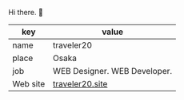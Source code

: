 Hi there. 👋

| key      | value                                       |
| -------- | ------------------------------------------- |
| name     | traveler20                                  |
| place    | Osaka                                       |
| job      | WEB Designer. WEB Developer.                |
| Web site | [traveler20.site](https://traveler20.site/) |

